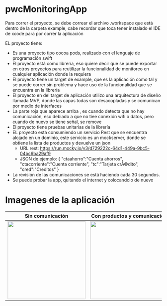 # pwcMonitoringApp

Para correr el proyecto, se debe correar el archivo .workspace que está dentro de la carpeta example, cabe recordar que toca tener instalado el IDE de xcode para por correr la aplicación

EL proyecto tiene:
 - Es una proyecto tipo cocoa pods, realizado con el lenguaje de programación swift
 - El proyecto está como librería, eso quiere decir que se puede exportar en otros proyectos para reutilizar la funcionalidad de monitoreo en cualquier aplicación donde la requiera
 - El proyecto tiene un target de example, que es la aplicación como tal y se puede correr sin problema y hace uso de la funcionalidad que se encuentra en la librería
 - El proyecto en del target de aplicación utilizo una arquitectura de diseño llamada MVP, donde las capas todas son desacopladas y se comunican por medio de interfaces
 - La parte roja que aparece arriba , es cuando detecta que no hay comunicación, eso debiado a que no tiee  conexión wifi o datos, pero cuando de nuevo se tiene señal, se remove
  - El proyecto tiene pruebas unitarias de la librería
  - EL proyecto está consumiendo un servicio Rest que se encuentra alojado en un dominio, este servicio es un mockserver, donde se obtiene la lista de productos y devuelve un json
    - URL rest: https://run.mocky.io/v3/d729222c-64d1-449a-9bc5-04bc6ba29af9
    - JSON de ejemplo:
      {
         "ctaahorro":"Cuenta ahorros",
         "ctacorriente":"Cuenta corriente",
         "tc":"Tarjeta crÃ©dito",
         "cred":"Creditos"
     }
  - La revisión de las comunicaciones se está haciendo cada 30 segundos.
   - Se puede probar la app, quitando el internet y colocandolo de nuevo
   
  # Imagenes de la aplicación
| Sin comunicación      | Con productos y comunicación      |
|------------|-------------|
| <img src="https://github.com/elkinsalcedo/pwcMonitoringApp/blob/feature/monitoring/Screen%20Shot%202020-12-16%20at%2012.15.23%20AM.png" width="250"> | <img src="https://github.com/elkinsalcedo/pwcMonitoringApp/blob/feature/monitoring/Screen%20Shot%202020-12-16%20at%201.41.08%20AM.png" width="250"> |
